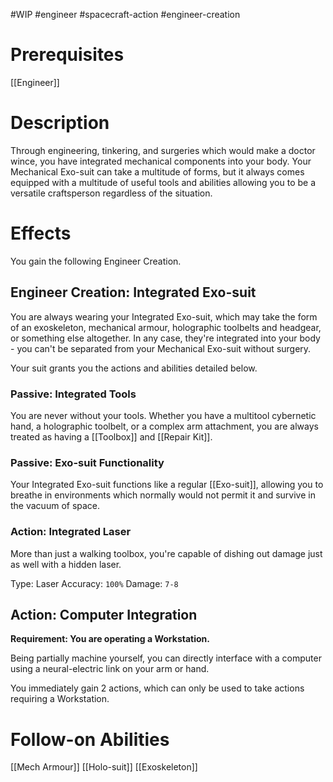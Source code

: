 #WIP #engineer #spacecraft-action #engineer-creation

# Prerequisites

[[Engineer]]

# Description

Through engineering, tinkering, and surgeries which would make a doctor wince, you have integrated mechanical components into your body. Your Mechanical Exo-suit can take a multitude of forms, but it always comes equipped with a multitude of useful tools and abilities allowing you to be a versatile craftsperson regardless of the situation.

# Effects

You gain the following Engineer Creation.

## Engineer Creation: Integrated Exo-suit

You are always wearing your Integrated Exo-suit, which may take the form of an exoskeleton, mechanical armour, holographic toolbelts and headgear, or something else altogether. In any case, they're integrated into your body - you can't be separated from your Mechanical Exo-suit without surgery. 

Your suit grants you the actions and abilities detailed below.

### Passive: Integrated Tools

You are never without your tools. Whether you have a multitool cybernetic hand, a holographic toolbelt, or a complex arm attachment, you are always treated as having a [[Toolbox]] and [[Repair Kit]].

### Passive: Exo-suit Functionality

Your Integrated Exo-suit functions like a regular [[Exo-suit]], allowing you to breathe in environments which normally would not permit it and survive in the vacuum of space.

### Action: Integrated Laser

More than just a walking toolbox, you're capable of dishing out damage just as well with a hidden laser.

Type: Laser
Accuracy: `100%`
Damage: `7-8`

## Action: Computer Integration

**Requirement: You are operating a Workstation.**

Being partially machine yourself, you can directly interface with a computer using a neural-electric link on your arm or hand. 

You immediately gain 2 actions, which can only be used to take actions requiring a Workstation.

# Follow-on Abilities

[[Mech Armour]]
[[Holo-suit]]
[[Exoskeleton]]